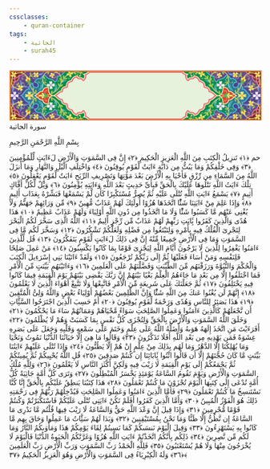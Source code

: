 ```yaml
---
cssclasses:
    - quran-container
tags:
    - الجاثية
    - surah45
---
```

<div class="quran-container">
<span class="second-border"></span>
<span class="border"></span>
<div class="head-container">
<img src="https://raw.githubusercontent.com/LORDyyyyy/obsidian-the_quran_vault/main/src/webview/surah_head.png" height=100>
<div class="surah-name">
<span class="surah-name-fnt">سورة الجاثية</span>
</div>
</div>
<div class="quran-content">
<div class="name-of-god"> <p> بِسْمِ اللَّهِ الرَّحْمَنِ الرَّحِيمِ </p></div>
<p>
<span class="sign" id="f1">حم <span>﴿</span>١<span>﴾</span></span>
<span class="sign" id="f2">تَنزِيلُ الْكِتَبِ مِنَ اللَّهِ الْعَزِيزِ الْحَكِيمِ <span>﴿</span>٢<span>﴾</span></span>
<span class="sign" id="f3">إِنَّ فِى السَّمَوَتِ وَالْأَرْضِ لَءَايَتٍ لِّلْمُؤْمِنِينَ <span>﴿</span>٣<span>﴾</span></span>
<span class="sign" id="f4">وَفِى خَلْقِكُمْ وَمَا يَبُثُّ مِن دَابَّةٍ ءَايَتٌ لِّقَوْمٍ يُوقِنُونَ <span>﴿</span>٤<span>﴾</span></span>
<span class="sign" id="f5">وَاخْتِلَفِ الَّيْلِ وَالنَّهَارِ وَمَا أَنزَلَ اللَّهُ مِنَ السَّمَاءِ مِن رِّزْقٍ فَأَحْيَا بِهِ الْأَرْضَ بَعْدَ مَوْتِهَا وَتَصْرِيفِ الرِّيَحِ ءَايَتٌ لِّقَوْمٍ يَعْقِلُونَ <span>﴿</span>٥<span>﴾</span></span>
<span class="sign" id="f6">تِلْكَ ءَايَتُ اللَّهِ نَتْلُوهَا عَلَيْكَ بِالْحَقِّ فَبِأَىِّ حَدِيثٍ بَعْدَ اللَّهِ وَءَايَتِهِ يُؤْمِنُونَ <span>﴿</span>٦<span>﴾</span></span>
<span class="sign" id="f7">وَيْلٌ لِّكُلِّ أَفَّاكٍ أَثِيمٍ <span>﴿</span>٧<span>﴾</span></span>
<span class="sign" id="f8">يَسْمَعُ ءَايَتِ اللَّهِ تُتْلَى عَلَيْهِ ثُمَّ يُصِرُّ مُسْتَكْبِرًا كَأَن لَّمْ يَسْمَعْهَا فَبَشِّرْهُ بِعَذَابٍ أَلِيمٍ <span>﴿</span>٨<span>﴾</span></span>
<span class="sign" id="f9">وَإِذَا عَلِمَ مِنْ ءَايَتِنَا شَئًْا اتَّخَذَهَا هُزُوًا أُولَئِكَ لَهُمْ عَذَابٌ مُّهِينٌ <span>﴿</span>٩<span>﴾</span></span>
<span class="sign" id="f10">مِّن وَرَائِهِمْ جَهَنَّمُ وَلَا يُغْنِى عَنْهُم مَّا كَسَبُوا شَئًْا وَلَا مَا اتَّخَذُوا مِن دُونِ اللَّهِ أَوْلِيَاءَ وَلَهُمْ عَذَابٌ عَظِيمٌ <span>﴿</span>١۰<span>﴾</span></span>
<span class="sign" id="f11">هَذَا هُدًى وَالَّذِينَ كَفَرُوا بَِٔايَتِ رَبِّهِمْ لَهُمْ عَذَابٌ مِّن رِّجْزٍ أَلِيمٌ <span>﴿</span>١١<span>﴾</span></span>
<span class="sign" id="f12">اللَّهُ الَّذِى سَخَّرَ لَكُمُ الْبَحْرَ لِتَجْرِىَ الْفُلْكُ فِيهِ بِأَمْرِهِ وَلِتَبْتَغُوا مِن فَضْلِهِ وَلَعَلَّكُمْ تَشْكُرُونَ <span>﴿</span>١٢<span>﴾</span></span>
<span class="sign" id="f13">وَسَخَّرَ لَكُم مَّا فِى السَّمَوَتِ وَمَا فِى الْأَرْضِ جَمِيعًا مِّنْهُ إِنَّ فِى ذَلِكَ لَءَايَتٍ لِّقَوْمٍ يَتَفَكَّرُونَ <span>﴿</span>١٣<span>﴾</span></span>
<span class="sign" id="f14">قُل لِّلَّذِينَ ءَامَنُوا يَغْفِرُوا لِلَّذِينَ لَا يَرْجُونَ أَيَّامَ اللَّهِ لِيَجْزِىَ قَوْمًا بِمَا كَانُوا يَكْسِبُونَ <span>﴿</span>١٤<span>﴾</span></span>
<span class="sign" id="f15">مَنْ عَمِلَ صَلِحًا فَلِنَفْسِهِ وَمَنْ أَسَاءَ فَعَلَيْهَا ثُمَّ إِلَى رَبِّكُمْ تُرْجَعُونَ <span>﴿</span>١٥<span>﴾</span></span>
<span class="sign" id="f16">وَلَقَدْ ءَاتَيْنَا بَنِى إِسْرَءِيلَ الْكِتَبَ وَالْحُكْمَ وَالنُّبُوَّةَ وَرَزَقْنَهُم مِّنَ الطَّيِّبَتِ وَفَضَّلْنَهُمْ عَلَى الْعَلَمِينَ <span>﴿</span>١٦<span>﴾</span></span>
<span class="sign" id="f17">وَءَاتَيْنَهُم بَيِّنَتٍ مِّنَ الْأَمْرِ فَمَا اخْتَلَفُوا إِلَّا مِن بَعْدِ مَا جَاءَهُمُ الْعِلْمُ بَغْيًا بَيْنَهُمْ إِنَّ رَبَّكَ يَقْضِى بَيْنَهُمْ يَوْمَ الْقِيَمَةِ فِيمَا كَانُوا فِيهِ يَخْتَلِفُونَ <span>﴿</span>١٧<span>﴾</span></span>
<span class="sign" id="f18">ثُمَّ جَعَلْنَكَ عَلَى شَرِيعَةٍ مِّنَ الْأَمْرِ فَاتَّبِعْهَا وَلَا تَتَّبِعْ أَهْوَاءَ الَّذِينَ لَا يَعْلَمُونَ <span>﴿</span>١٨<span>﴾</span></span>
<span class="sign" id="f19">إِنَّهُمْ لَن يُغْنُوا عَنكَ مِنَ اللَّهِ شَئًْا وَإِنَّ الظَّلِمِينَ بَعْضُهُمْ أَوْلِيَاءُ بَعْضٍ وَاللَّهُ وَلِىُّ الْمُتَّقِينَ <span>﴿</span>١٩<span>﴾</span></span>
<span class="sign" id="f20">هَذَا بَصَئِرُ لِلنَّاسِ وَهُدًى وَرَحْمَةٌ لِّقَوْمٍ يُوقِنُونَ <span>﴿</span>٢۰<span>﴾</span></span>
<span class="sign" id="f21">أَمْ حَسِبَ الَّذِينَ اجْتَرَحُوا السَّئَِّاتِ أَن نَّجْعَلَهُمْ كَالَّذِينَ ءَامَنُوا وَعَمِلُوا الصَّلِحَتِ سَوَاءً مَّحْيَاهُمْ وَمَمَاتُهُمْ سَاءَ مَا يَحْكُمُونَ <span>﴿</span>٢١<span>﴾</span></span>
<span class="sign" id="f22">وَخَلَقَ اللَّهُ السَّمَوَتِ وَالْأَرْضَ بِالْحَقِّ وَلِتُجْزَى كُلُّ نَفْسٍ بِمَا كَسَبَتْ وَهُمْ لَا يُظْلَمُونَ <span>﴿</span>٢٢<span>﴾</span></span>
<span class="sign" id="f23">أَفَرَءَيْتَ مَنِ اتَّخَذَ إِلَهَهُ هَوَىهُ وَأَضَلَّهُ اللَّهُ عَلَى عِلْمٍ وَخَتَمَ عَلَى سَمْعِهِ وَقَلْبِهِ وَجَعَلَ عَلَى بَصَرِهِ غِشَوَةً فَمَن يَهْدِيهِ مِن بَعْدِ اللَّهِ أَفَلَا تَذَكَّرُونَ <span>﴿</span>٢٣<span>﴾</span></span>
<span class="sign" id="f24">وَقَالُوا مَا هِىَ إِلَّا حَيَاتُنَا الدُّنْيَا نَمُوتُ وَنَحْيَا وَمَا يُهْلِكُنَا إِلَّا الدَّهْرُ وَمَا لَهُم بِذَلِكَ مِنْ عِلْمٍ إِنْ هُمْ إِلَّا يَظُنُّونَ <span>﴿</span>٢٤<span>﴾</span></span>
<span class="sign" id="f25">وَإِذَا تُتْلَى عَلَيْهِمْ ءَايَتُنَا بَيِّنَتٍ مَّا كَانَ حُجَّتَهُمْ إِلَّا أَن قَالُوا ائْتُوا بَِٔابَائِنَا إِن كُنتُمْ صَدِقِينَ <span>﴿</span>٢٥<span>﴾</span></span>
<span class="sign" id="f26">قُلِ اللَّهُ يُحْيِيكُمْ ثُمَّ يُمِيتُكُمْ ثُمَّ يَجْمَعُكُمْ إِلَى يَوْمِ الْقِيَمَةِ لَا رَيْبَ فِيهِ وَلَكِنَّ أَكْثَرَ النَّاسِ لَا يَعْلَمُونَ <span>﴿</span>٢٦<span>﴾</span></span>
<span class="sign" id="f27">وَلِلَّهِ مُلْكُ السَّمَوَتِ وَالْأَرْضِ وَيَوْمَ تَقُومُ السَّاعَةُ يَوْمَئِذٍ يَخْسَرُ الْمُبْطِلُونَ <span>﴿</span>٢٧<span>﴾</span></span>
<span class="sign" id="f28">وَتَرَى كُلَّ أُمَّةٍ جَاثِيَةً كُلُّ أُمَّةٍ تُدْعَى إِلَى كِتَبِهَا الْيَوْمَ تُجْزَوْنَ مَا كُنتُمْ تَعْمَلُونَ <span>﴿</span>٢٨<span>﴾</span></span>
<span class="sign" id="f29">هَذَا كِتَبُنَا يَنطِقُ عَلَيْكُم بِالْحَقِّ إِنَّا كُنَّا نَسْتَنسِخُ مَا كُنتُمْ تَعْمَلُونَ <span>﴿</span>٢٩<span>﴾</span></span>
<span class="sign" id="f30">فَأَمَّا الَّذِينَ ءَامَنُوا وَعَمِلُوا الصَّلِحَتِ فَيُدْخِلُهُمْ رَبُّهُمْ فِى رَحْمَتِهِ ذَلِكَ هُوَ الْفَوْزُ الْمُبِينُ <span>﴿</span>٣۰<span>﴾</span></span>
<span class="sign" id="f31">وَأَمَّا الَّذِينَ كَفَرُوا أَفَلَمْ تَكُنْ ءَايَتِى تُتْلَى عَلَيْكُمْ فَاسْتَكْبَرْتُمْ وَكُنتُمْ قَوْمًا مُّجْرِمِينَ <span>﴿</span>٣١<span>﴾</span></span>
<span class="sign" id="f32">وَإِذَا قِيلَ إِنَّ وَعْدَ اللَّهِ حَقٌّ وَالسَّاعَةُ لَا رَيْبَ فِيهَا قُلْتُم مَّا نَدْرِى مَا السَّاعَةُ إِن نَّظُنُّ إِلَّا ظَنًّا وَمَا نَحْنُ بِمُسْتَيْقِنِينَ <span>﴿</span>٣٢<span>﴾</span></span>
<span class="sign" id="f33">وَبَدَا لَهُمْ سَئَِّاتُ مَا عَمِلُوا وَحَاقَ بِهِم مَّا كَانُوا بِهِ يَسْتَهْزِءُونَ <span>﴿</span>٣٣<span>﴾</span></span>
<span class="sign" id="f34">وَقِيلَ الْيَوْمَ نَنسَىكُمْ كَمَا نَسِيتُمْ لِقَاءَ يَوْمِكُمْ هَذَا وَمَأْوَىكُمُ النَّارُ وَمَا لَكُم مِّن نَّصِرِينَ <span>﴿</span>٣٤<span>﴾</span></span>
<span class="sign" id="f35">ذَلِكُم بِأَنَّكُمُ اتَّخَذْتُمْ ءَايَتِ اللَّهِ هُزُوًا وَغَرَّتْكُمُ الْحَيَوةُ الدُّنْيَا فَالْيَوْمَ لَا يُخْرَجُونَ مِنْهَا وَلَا هُمْ يُسْتَعْتَبُونَ <span>﴿</span>٣٥<span>﴾</span></span>
<span class="sign" id="f36">فَلِلَّهِ الْحَمْدُ رَبِّ السَّمَوَتِ وَرَبِّ الْأَرْضِ رَبِّ الْعَلَمِينَ <span>﴿</span>٣٦<span>﴾</span></span>
<span class="sign" id="f37">وَلَهُ الْكِبْرِيَاءُ فِى السَّمَوَتِ وَالْأَرْضِ وَهُوَ الْعَزِيزُ الْحَكِيمُ <span>﴿</span>٣٧<span>﴾</span></span>

</p>
</div>
<span class="border" style="margin-top:25px;"></span>
<span class="second-border-bottom"></span>
</div>
